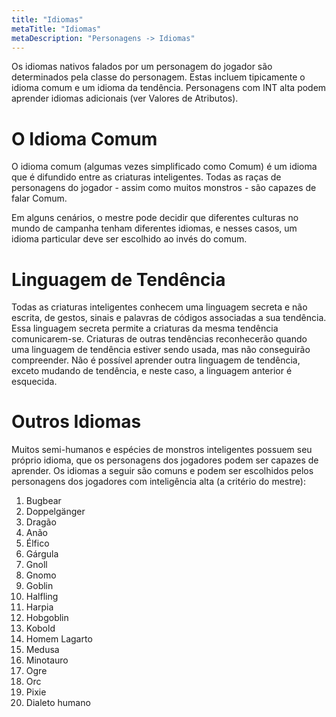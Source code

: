 ```yaml
---
title: "Idiomas"
metaTitle: "Idiomas"
metaDescription: "Personagens -> Idiomas"
---
```


Os idiomas nativos falados por um personagem do jogador são determinados pela classe do personagem. Estas incluem tipicamente o idioma comum e um idioma da tendência. Personagens com INT alta podem aprender idiomas adicionais (ver Valores de Atributos).

# O Idioma Comum
O idioma comum (algumas vezes simplificado como Comum) é um idioma que é difundido entre as criaturas inteligentes. Todas as raças de personagens do jogador - assim como muitos monstros - são capazes de falar Comum.

Em alguns cenários, o mestre pode decidir que diferentes culturas no mundo de campanha tenham diferentes idiomas, e nesses casos, um idioma particular deve ser escolhido ao invés do comum.

# Linguagem de Tendência
Todas as criaturas inteligentes conhecem uma linguagem secreta e não escrita, de gestos, sinais e palavras de códigos associadas a sua tendência. Essa linguagem secreta permite a criaturas da mesma tendência comunicarem-se. Criaturas de outras tendências reconhecerão quando uma linguagem de tendência estiver sendo usada, mas não conseguirão compreender. Não é possível aprender outra linguagem de tendência, exceto mudando de tendência, e neste caso, a linguagem anterior é esquecida.

# Outros Idiomas 
Muitos semi-humanos e espécies de monstros inteligentes possuem seu próprio idioma, que os personagens dos jogadores podem ser capazes de aprender. Os idiomas a seguir são comuns e podem ser escolhidos pelos personagens dos jogadores com inteligência alta (a critério do mestre):

1. Bugbear
2. Doppelgänger
3. Dragão
4. Anão
5. Élfico
6. Gárgula
7. Gnoll
8. Gnomo
9. Goblin
10. Halfling
11. Harpia
12. Hobgoblin
13. Kobold
14. Homem Lagarto
15. Medusa
16. Minotauro
17. Ogre
18. Orc
19. Pixie
20. Dialeto humano
